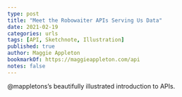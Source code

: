 ```yaml
---
type: post
title: "Meet the Robowaiter APIs Serving Us Data"
date: 2021-02-19
categories: urls
tags: [API, Sketchnote, Illustration]
published: true
author: Maggie Appleton
bookmarkOf: https://maggieappleton.com/api
notes: false
---
```


@mappletons’s beautifully illustrated introduction to APIs.